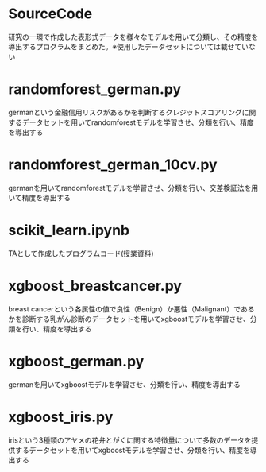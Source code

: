 # SourceCode
研究の一環で作成した表形式データを様々なモデルを用いて分類し、その精度を導出するプログラムをまとめた。※使用したデータセットについては載せていない
# randomforest_german.py
germanという金融信用リスクがあるかを判断するクレジットスコアリングに関するデータセットを用いてrandomforestモデルを学習させ、分類を行い、精度を導出する
# randomforest_german_10cv.py
germanを用いてrandomforestモデルを学習させ、分類を行い、交差検証法を用いて精度を導出する
# scikit_learn.ipynb
TAとして作成したプログラムコード(授業資料)
# xgboost_breastcancer.py
breast cancerという各属性の値で良性（Benign）か悪性（Malignant）であるかを診断する乳がん診断のデータセットを用いてxgboostモデルを学習させ、分類を行い、精度を導出する
# xgboost_german.py
germanを用いてxgboostモデルを学習させ、分類を行い、精度を導出する
# xgboost_iris.py
irisという3種類のアヤメの花弁とがくに関する特徴量について多数のデータを提供するデータセットを用いてxgboostモデルを学習させ、分類を行い、精度を導出する

